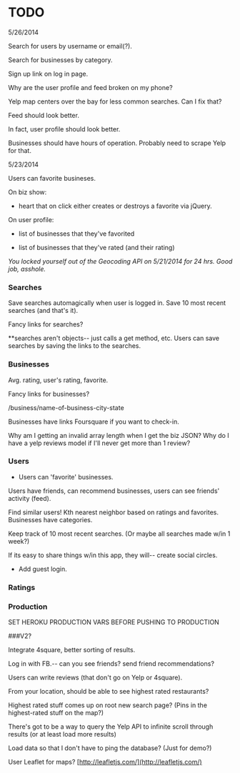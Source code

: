 # TODO

5/26/2014


<!-- Users should have a friends tile under their picture, next to their feed. --> <!-- In this tile, friend requests should be at the top.  -->

<!-- Activity (all favorites, ratings, and 10 recent searches, in newest-to-oldest) should be its own page. -->

<!-- When someone “friend”s you, you can approve the friend request, and then the relationship is created? -->

Search for users by username or email(?).

Search for businesses by category.


Sign up link on log in page.


Why are the user profile and feed broken on my phone?



Yelp map centers over the bay for less common searches. Can I fix that?



Feed should look better.

In fact, user profile should look better.

Businesses should have hours of operation. Probably need to scrape Yelp for that.


5/23/2014

Users can favorite busineses.

On biz show:

  * heart that on click either creates or destroys a favorite via jQuery.

On user profile:

  * list of businesses that they've favorited
  
  * list of businesses that they've rated (and their rating)



_You locked yourself out of the Geocoding API on 5/21/2014 for 24 hrs. Good job, asshole._ 


### Searches

Save searches automagically when user is logged in. Save 10 most recent searches (and that's it).



Fancy links for searches?

**searches aren't objects-- just calls a get method, etc. Users can save searches by saving the links to the searches.




### Businesses

Avg. rating, user's rating, favorite.



Fancy links for businesses?

/business/name-of-business-city-state

Businesses have links <!-- to Yelp if you want to review and --> Foursquare if you want to check-in.

Why am I getting an invalid array length when I get the biz JSON? Why do I have a yelp reviews model if I'll never get more than 1 review?


### Users

<!-- Add users. -->

* Users can 'favorite' businesses.

<!-- * Users can 'rate' businesses. -->

Users have friends, can recommend businesses, users can see friends' activity (feed).

Find similar users! Kth nearest neighbor based on ratings and favorites. Businesses have categories.


Keep track of 10 most recent searches. (Or maybe all searches made w/in 1 week?)

If its easy to share things w/in this app, they will-- create social circles.


* Add guest login.

### Ratings




### Production

SET HEROKU PRODUCTION VARS BEFORE PUSHING TO PRODUCTION



###V2?

Integrate 4square, better sorting of results.

Log in with FB.-- can you see friends? send friend recommendations?

Users can write reviews (that don't go on Yelp or 4square).

From your location, should be able to see highest rated restaurants? 

Highest rated stuff comes up on root new search page? (Pins in the highest-rated stuff on the map?)

There's got to be a way to query the Yelp API to infinite scroll through results (or at least load more results)

Load data so that I don't have to ping the database? (Just for demo?)


User Leaflet for maps? [http://leafletjs.com/](http://leafletjs.com/)